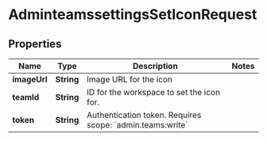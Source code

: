 

# AdminteamssettingsSetIconRequest


## Properties

| Name | Type | Description | Notes |
|------------ | ------------- | ------------- | -------------|
|**imageUrl** | **String** | Image URL for the icon |  |
|**teamId** | **String** | ID for the workspace to set the icon for. |  |
|**token** | **String** | Authentication token. Requires scope: &#x60;admin.teams:write&#x60; |  |



